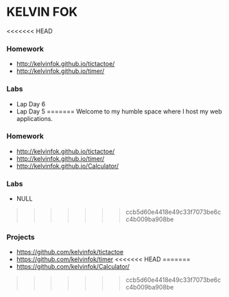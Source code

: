 # KELVIN FOK

<<<<<<< HEAD
### Homework
* http://kelvinfok.github.io/tictactoe/
* http://kelvinfok.github.io/timer/

### Labs
* Lap Day 6
* Lap Day 5
=======
Welcome to my humble space where I host my web applications.

### Homework
* http://kelvinfok.github.io/tictactoe/
* http://kelvinfok.github.io/timer/
* http://kelvinfok.github.io/Calculator/

### Labs
* NULL
>>>>>>> ccb5d60e4418e49c33f7073be6cc4b009ba908be

### Projects
* https://github.com/kelvinfok/tictactoe
* https://github.com/kelvinfok/timer
<<<<<<< HEAD
=======
* https://github.com/kelvinfok/Calculator/
>>>>>>> ccb5d60e4418e49c33f7073be6cc4b009ba908be
